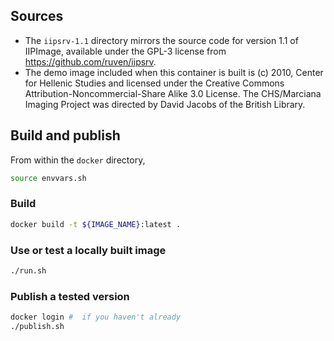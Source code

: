 
## Sources

- The `iipsrv-1.1` directory mirrors the source code for version 1.1 of IIPImage, available under the GPL-3 license from <https://github.com/ruven/iipsrv>.
- The demo image included when this container is built is (c) 2010, Center for Hellenic Studies and licensed under the Creative Commons Attribution-Noncommercial-Share Alike 3.0 License. The CHS/Marciana Imaging Project was directed by David Jacobs of the British Library.




## Build and publish


From within the `docker` directory,

```sh
source envvars.sh
```

### Build

```sh
docker build -t ${IMAGE_NAME}:latest .
```

### Use or test a locally built image


```sh
./run.sh
```

### Publish a tested version


```sh
docker login #  if you haven't already
./publish.sh
```
